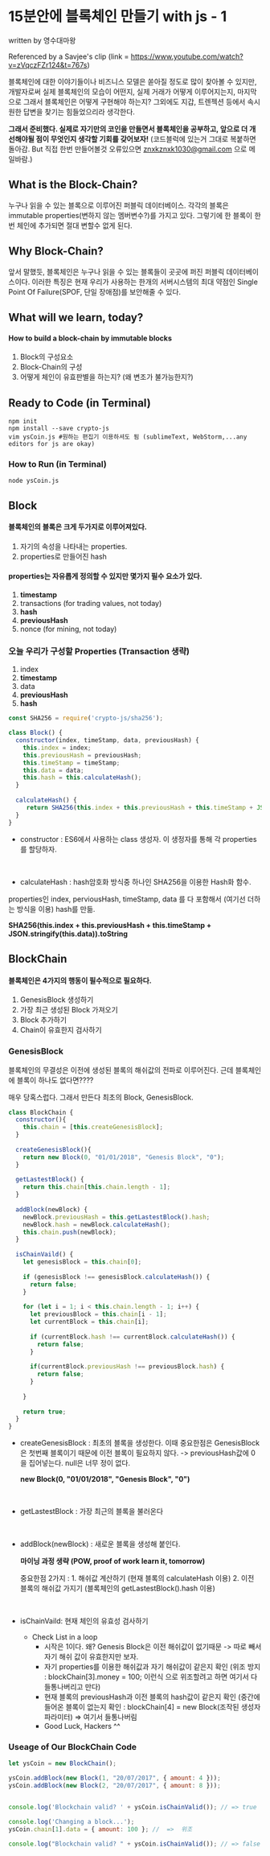 # 15분안에 블록체인 만들기 with js - 1

written by 영수대마왕

Referenced by a Savjee's clip (link = https://www.youtube.com/watch?v=zVqczFZr124&t=767s)

블록체인에 대한 이야기들이나 비즈니스 모델은 쏟아질 정도로 많이 찾아볼 수 있지만, 개발자로써 실제 블록체인의 모습이 어떤지, 실제 거래가 어떻게 이루어지는지, 마지막으로 그래서 블록체인은 어떻게 구현해야 하는지? 그외에도 지갑, 트렌젝션 등에서 속시원한 답변을 찾기는 힘들었으리라 생각한다.

**그래서 준비했다. 실제로 자기만의 코인을 만들면서 블록체인을 공부하고, 앞으로 더 개선해야될 점이 무엇인지 생각할 기회를 갖어보자!** (코드블럭에 있는거 그대로 복붙하면 돌아감. But 직접 한번 만들어볼것 오류있으면 znxkznxk1030@gmail.com	으로 메일바람.)



## What is the Block-Chain?

누구나 읽을 수 있는 블록으로 이루어진 퍼블릭 데이터베이스. 각각의 블록은 immutable properties(변하지 않는 멤버변수?)를 가지고 있다. 그렇기에 한 블록이 한번 체인에 추가되면 절대 변할수 없게 된다.



## Why Block-Chain?

앞서 말했듯, 블록체인은 누구나 읽을 수 있는 블록들이 곳곳에 퍼진 퍼블릭 데이터베이스이다. 이러한 특징은 현재 우리가 사용하는 한개의 서버시스템의 최대 약점인 Single Point Of Failure(SPOF, 단일 장애점)를 보안해줄 수 있다. 





## What will we learn, today?

#### How to build a block-chain by immutable blocks

1. Block의 구성요소
2. Block-Chain의 구성
3. 어떻게 체인이 유효판별을 하는지? (왜 변조가 불가능한지?)



## Ready to Code (in Terminal)

```shell
npm init
npm install --save crypto-js
vim ysCoin.js #원하는 편집기 이용하셔도 됨 (sublimeText, WebStorm,...any editors for js are okay)
```



### How to Run (in Terminal)

```shell
node ysCoin.js
```



## Block

#### 블록체인의 블록은 크게 두가지로 이루어져있다.

1. 자기의 속성을 나타내는 properties.
2. properties로 만들어진 hash



####   properties는 자유롭게 정의할 수 있지만 몇가지 필수 요소가 있다.

1. **timestamp**
2. transactions (for trading values, not today)
3. **hash**
4. **previousHash**
5. nonce (for mining, not today)



### 오늘 우리가 구성할 Properties (Transaction 생략)

1. index
2. **timestamp**
3. data
4. **previousHash**
5. **hash**



```javascript
const SHA256 = require('crypto-js/sha256');

class Block() {
  constructor(index, timeStamp, data, previousHash) {
    this.index = index;
    this.previousHash = previousHash;
    this.timeStamp = timeStamp;
    this.data = data;
    this.hash = this.calculateHash();
  }
  
  calculateHash() {
     return SHA256(this.index + this.previousHash + this.timeStamp + JSON.stringify(this.data)).toString;
  }
}
```



- constructor : ES6에서 사용하는 class 생성자. 이 생정자를 통해 각 properties를 할당하자.

  ​


- calculateHash : hash암호화 방식중 하나인 SHA256을 이용한 Hash화 함수. 

properties인 index, perviousHash, timeStamp, data 를 다 포함해서 (여기선 더하는 방식을 이용) hash를 만듦.

**SHA256(this.index + this.previousHash + this.timeStamp + JSON.stringify(this.data)).toString**



## BlockChain

#### 블록체인은 4가지의 행동이 필수적으로 필요하다.

1. GenesisBlock 생성하기
2. 가장 최근 생성된 Block 가져오기
3. Block 추가하기
4. Chain이 유효한지 검사하기



### GenesisBlock

블록체인의 무결성은 이전에 생성된 블록의 해쉬값의 전파로 이루어진다. 근데 블록체인에 블록이 하나도 없다면????

매우 당혹스럽다. 그래서 만든다 최초의 Block, GenesisBlock.



```javascript
class BlockChain {
  constructor(){
    this.chain = [this.createGenesisBlock];
  }
  
  createGenesisBlock(){
    return new Block(0, "01/01/2018", "Genesis Block", "0");
  }
  
  getLastestBlock() {
    return this.chain[this.chain.length - 1];
  }
  
  addBlock(newBlock) {
    newBlock.previousHash = this.getLastestBlock().hash;
    newBlock.hash = newBlock.calculateHash();
    this.chain.push(newBlock);
  }
  
  isChainVaild() {
    let genesisBlock = this.chain[0];
    
    if (genesisBlock !== genesisBlock.calculateHash()) {
      return false;
    }
    
    for (let i = 1; i < this.chain.length - 1; i++) {
      let previousBlock = this.chain[i - 1];
      let currentBlock = this.chain[i];
      
      if (currentBlock.hash !== currentBlock.calculateHash()) {
        return false;
      }
      
      if(currentBlock.previousHash !== previousBlock.hash) {
        return false;
      }
      
    }
    
    return true;
  }
}
```



- createGenesisBlock : 최초의 블록을 생성한다. 이때 중요한점은 GenesisBlock은 첫번째 블록이기 때문에 이전 블록이 필요하지 않다. -> previousHash값에 0을 집어넣는다. null은 너무 정이 없다.

  **new Block(0, "01/01/2018", "Genesis Block", "0")**

  ​

- getLastestBlock : 가장 최근의 블록을 불러온다

  ​

- addBlock(newBlock) : 새로운 블록을 생성해 붙인다.

  **마이닝 과정 생략 (POW, proof of work  learn it, tomorrow)**

  중요한점 2가지 : 1. 해쉬값 계산하기 (현재 블록의 calculateHash 이용) 2. 이전 블록의 해쉬값 가지기 (블록체인의 getLastestBlock().hash 이용)

  ​

- isChainVaild: 현재 체인의 유효성 검사하기

  - Check List in a loop
    - 시작은 1이다. 왜? Genesis Block은 이전 해쉬값이 없기때문 -> 따로 빼서 자기 해쉬 값이 유효한지만 보자.
    - 자기 properties를 이용한 해쉬값과 자기 해쉬값이 같은지 확인 (위조 방지 : blockChain[3].money = 100; 이런식 으로 위조할려고 하면 여기서 다 들통나버리고 만다)
    - 현재 블록의 previousHash과 이전 블록의 hash값이 같은지 확인 (중간에 들어온 블록이 없는지 확인 : blockChain[4] = new Block(조작된 생성자 파라미터) => 여기서 들통나버림
    - Good Luck, Hackers ^^



### Useage of Our BlockChain Code



```javascript
let ysCoin = new BlockChain();

ysCoin.addBlock(new Block(1, "20/07/2017", { amount: 4 }));
ysCoin.addBlock(new Block(2, "20/07/2017", { amount: 8 }));


console.log('Blockchain valid? ' + ysCoin.isChainValid()); // => true

console.log('Changing a block...');
ysCoin.chain[1].data = { amount: 100 }; //	=>	위조

console.log("Blockchain valid? " + ysCoin.isChainValid()); // => false
```





